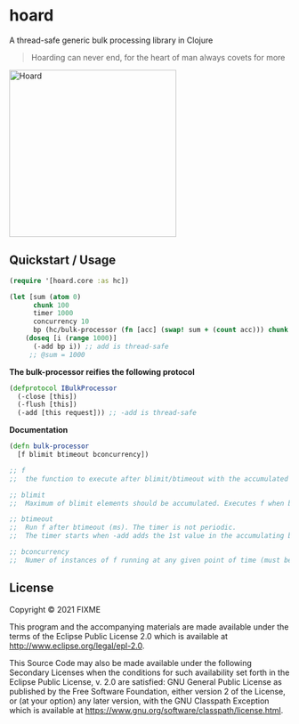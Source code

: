 # hoard
A thread-safe generic bulk processing library in Clojure
> Hoarding can never end, for the heart of man always covets for more


<img src="https://i.pinimg.com/originals/5a/d0/47/5ad047a18772cf0488a908d98942f9bf.gif" alt="Hoard" height="300" width="300"/></a>


## Quickstart / Usage



```clj
(require '[hoard.core :as hc])

(let [sum (atom 0)
      chunk 100
      timer 1000
      concurrency 10
      bp (hc/bulk-processor (fn [acc] (swap! sum + (count acc))) chunk timer concurrency]
    (doseq [i (range 1000)]
      (-add bp i)) ;; add is thread-safe
     ;; @sum = 1000
```
__The bulk-processor reifies the following protocol__
```clj
(defprotocol IBulkProcessor
  (-close [this])
  (-flush [this])
  (-add [this request])) ;; -add is thread-safe
```
__Documentation__
```clj
(defn bulk-processor
  [f blimit btimeout bconcurrency])

;; f
;;  the function to execute after blimit/btimeout with the accumulated inputs

;; blimit
;;  Maximum of blimit elements should be accumulated. Executes f when blimit is exceeded

;; btimeout
;;  Run f after btimeout (ms). The timer is not periodic. 
;;  The timer starts when -add adds the 1st value in the accumulating buffer. -add does not reset the timer

;; bconcurrency
;;  Numer of instances of f running at any given point of time (must be > 0)
```

## License

Copyright © 2021 FIXME

This program and the accompanying materials are made available under the
terms of the Eclipse Public License 2.0 which is available at
http://www.eclipse.org/legal/epl-2.0.

This Source Code may also be made available under the following Secondary
Licenses when the conditions for such availability set forth in the Eclipse
Public License, v. 2.0 are satisfied: GNU General Public License as published by
the Free Software Foundation, either version 2 of the License, or (at your
option) any later version, with the GNU Classpath Exception which is available
at https://www.gnu.org/software/classpath/license.html.
